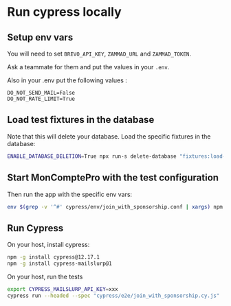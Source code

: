 # Run cypress locally

## Setup env vars

You will need to set `BREVO_API_KEY`, `ZAMMAD_URL` and `ZAMMAD_TOKEN`.

Ask a teammate for them and put the values in your `.env`.

Also in your .env put the following values :

```dotenv
DO_NOT_SEND_MAIL=False
DO_NOT_RATE_LIMIT=True
```

## Load test fixtures in the database

Note that this will delete your database. Load the specific fixtures in the database:

```bash
ENABLE_DATABASE_DELETION=True npx run-s delete-database "fixtures:load-ci cypress/fixtures/join_with_sponsorship.sql" "update-organization-info 2000"
```

## Start MonComptePro with the test configuration

Then run the app with the specific env vars:

```bash
env $(grep -v '^#' cypress/env/join_with_sponsorship.conf | xargs) npm run dev
```

## Run Cypress

On your host, install cypress:

```bash
npm -g install cypress@12.17.1
npm -g install cypress-mailslurp@1
```

On your host, run the tests

```bash
export CYPRESS_MAILSLURP_API_KEY=xxx
cypress run --headed --spec "cypress/e2e/join_with_sponsorship.cy.js"
```
